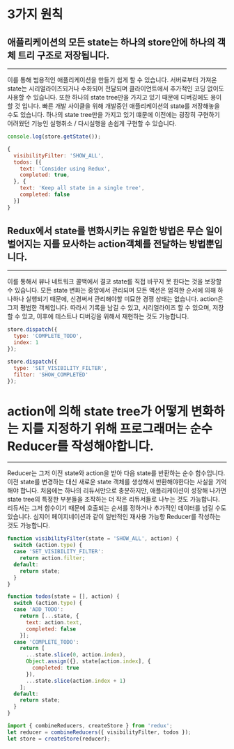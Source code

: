 # 3가지 원칙

## 애플리케이션의 모든 state는 하나의 store안에 하나의 객체 트리 구조로 저장됩니다.
---
이를 통해 범용적인 애플리케이션을 만들기 쉽게 할 수 있습니다. 서버로부터 가져온 state는 시리얼라이즈되거나 수화되어 전달되며 클라이언트에서 추가적인 코딩 없이도 사용할 수 있습니다. 또한 하나의 state tree만을 가지고 있기 때문에 디버깅에도 용이할 것 입니다. 빠른 개발 사이클을 위해 개발중인 애플리케이션의 state를 저장해놓을 수도 있습니다. 하나의 state tree만을 가지고 있기 떄문에 이전에는 굉장히 구현하기 어려웠던 기능인 실행취소 / 다시실행을 손쉽게 구현할 수 있습니다.

```javascript
console.log(store.getState());

{
  visibilityFilter: 'SHOW_ALL',
  todos: [{
    text: 'Consider using Redux',
    completed: true,
  }, {
    text: 'Keep all state in a single tree',
    completed: false
  }]
}
```
## Redux에서 state를 변화시키는 유일한 방법은 무슨 일이 벌어지는 지를 묘사하는 action객체를 전달하는 방법뿐입니다.
---
이를 통해서 뷰나 네트워크 콜백에서 결코 state를 직접 바꾸지 못 한다는 것을 보장할 수 있습니다. 모든 state 변화는 중앙에서 관리되며 모든 액션은 엄격한 순서에 의해 하나하나 실행되기 때문에, 신경써서 관리해야할 미묘한 경쟁 상태는 없습니다. action은 그저 평범한 객체입니다. 따라서 기록을 남길 수 있고, 시리얼라이즈 할 수 있으며, 저장할 수 있고, 이후에 테스트나 디버깅을 위해서 재현하는 것도 가능합니다.

```javascript
store.dispatch({
  type: 'COMPLETE_TODO',
  index: 1
});

store.dispatch({
  type: 'SET_VISIBILITY_FILTER',
  filter: 'SHOW_COMPLETED'
});
```
# action에 의해 state tree가 어떻게 변화하는 지를 지정하기 위해 프로그래머는 순수 Reducer를 작성해야합니다.
---
Reducer는 그저 이전 state와 action을 받아 다음 state를 반환하는 순수 함수입니다. 이전 state를 변경하는 대신 새로운 state 객체를 생성해서 반환해야한다는 사실을 기억해야 합니다. 처음에는 하나의 리듀서만으로 충분하지만, 애플리케이션이 성장해 나가면 state tree의 특정한 부분들을 조작하는 더 작은 리듀서들로 나누는 것도 가능합니다. 리듀서는 그저 함수이기 때문에 호출되는 순서를 정하거나 추가적인 데이터를 넘길 수도 있습니다. 심지어 페이지네이션과 같이 일반적인 재사용 가능항 Reducer를 작성하는 것도 가능합니다.
```javascript
function visibilityFilter(state = 'SHOW_ALL', action) {
  switch (action.type) {
  case 'SET_VISIBILITY_FILTER':
    return action.filter;
  default:
    return state;
  }
}

function todos(state = [], action) {
  switch (action.type) {
  case 'ADD_TODO':
    return [...state, {
      text: action.text,
      completed: false
    }];
  case 'COMPLETE_TODO':
    return [
      ...state.slice(0, action.index),
      Object.assign({}, state[action.index], {
        completed: true
      }),
      ...state.slice(action.index + 1)
    ];
  default:
    return state;
  }
}

import { combineReducers, createStore } from 'redux';
let reducer = combineReducers({ visibilityFilter, todos });
let store = createStore(reducer);
```

